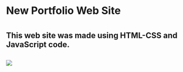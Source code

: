 <h1>New Portfolio Web Site<h1>

<h2>This web site was made using HTML-CSS and JavaScript code.<h2>

![](Newportfolio.gif)
